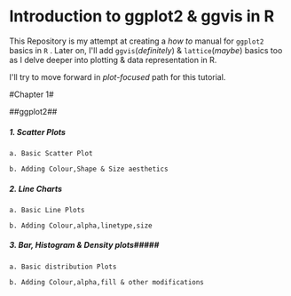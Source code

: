 Introduction to ggplot2 & ggvis in R
====================================

This Repository is my attempt at creating a *how to* manual for `ggplot2` basics in `R` . Later on, I'll add `ggvis`(*definitely*) & `lattice`(*maybe*) basics too as I delve deeper into plotting & data representation in R.

I'll try to move forward in *plot-focused* path for this tutorial.

#Chapter 1#

##ggplot2##

##### 1. Scatter Plots #####

    a. Basic Scatter Plot

    b. Adding Colour,Shape & Size aesthetics

##### 2. Line Charts #####

    a. Basic Line Plots

    b. Adding Colour,alpha,linetype,size

##### 3. Bar, Histogram & Density plots#####

    a. Basic distribution Plots

    b. Adding Colour,alpha,fill & other modifications
